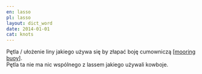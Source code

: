 ```yaml
---
en: lasso
pl: lasso
layout: dict_word
date: 2014-01-01
cat: knots
---
```


Pętla / ułożenie liny jakiego używa się by złapać boję cumowniczą [[mooring buoy](/dict/m/mooring-buoy.html)].  
Pętla ta nie ma nic wspólnego z lassem jakiego używali kowboje.

<!-- TODO: rysunek -->